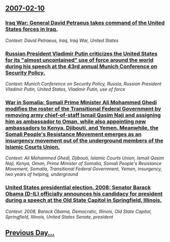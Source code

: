 ## [2007-02-10](/news/2007/02/10/index.md)

### [ Iraq War: General David Petraeus takes command of the United States forces in Iraq. ](/news/2007/02/10/iraq-war-general-david-petraeus-takes-command-of-the-united-states-forces-in-iraq.md)
_Context: David Petraeus, Iraq, Iraq War, United States_

### [ Russian President Vladimir Putin criticizes the United States for its "almost uncontained" use of force around the world during his speech at the 43rd annual Munich Conference on Security Policy. ](/news/2007/02/10/russian-president-vladimir-putin-criticizes-the-united-states-for-its-almost-uncontained-use-of-force-around-the-world-during-his-speech.md)
_Context: Munich Conference on Security Policy, Russia, Russian President Vladimir Putin, United States, Vladimir Putin, use of force_

### [ War in Somalia: Somali Prime Minister Ali Mohammed Ghedi modifies the roster of the Transitional Federal Government by removing army chief-of-staff Ismail Qasim Naji and assigning him as ambassador to Oman, while also appointing new ambassadors to Kenya, Djibouti, and Yemen. Meanwhile, the Somali People's Resistance Movement emerges as an insurgency movement out of the underground members of the Islamic Courts Union. ](/news/2007/02/10/war-in-somalia-somali-prime-minister-ali-mohammed-ghedi-modifies-the-roster-of-the-transitional-federal-government-by-removing-army-chief.md)
_Context: Ali Mohammed Ghedi, Djibouti, Islamic Courts Union, Ismail Qasim Naji, Kenya, Oman, Prime Minister of Somalia, Somali People's Resistance Movement, Somalia, Transitional Federal Government, Yemen, insurgency, two years of helping, underground_

### [ United States presidential election, 2008: Senator Barack Obama (D-IL) officially announces his candidacy for president during a speech at the Old State Capitol in Springfield, Illinois. ](/news/2007/02/10/united-states-presidential-election-2008-senator-barack-obama-d-il-officially-announces-his-candidacy-for-president-during-a-speech-at.md)
_Context: 2008, Barack Obama, Democratic, Illinois, Old State Capitol, Springfield, Illinois, United States Senate, president_

## [Previous Day...](/news/2007/02/9/index.md)

